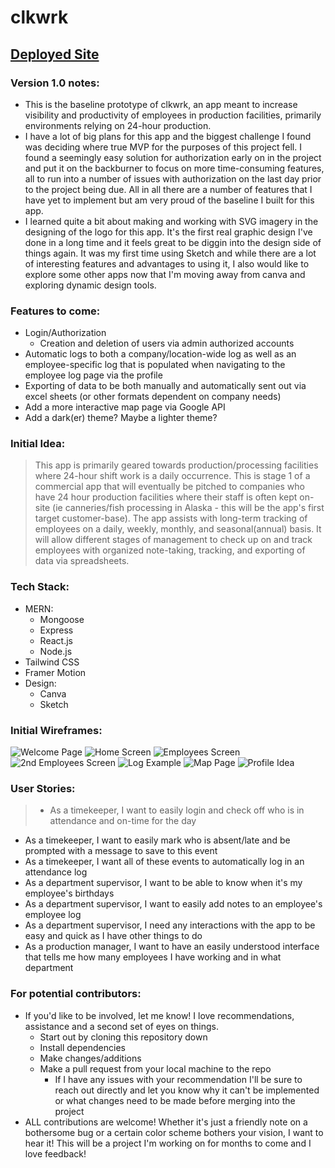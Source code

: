 # clkwrk
## [Deployed Site](https://clkwrk.netlify.app/)

### Version 1.0 notes:
- This is the baseline prototype of clkwrk, an app meant to increase visibility and productivity of employees in production facilities, primarily environments relying on 24-hour production.
- I have a lot of big plans for this app and the biggest challenge I found was deciding where true MVP for the purposes of this project fell. I found a seemingly easy solution for authorization early on in the project and put it on the backburner to focus on more time-consuming features, all to run into a number of issues with authorization on the last day prior to the project being due. All in all there are a number of features that I have yet to implement but am very proud of the baseline I built for this app.
- I learned quite a bit about making and working with SVG imagery in the designing of the logo for this app. It's the first real graphic design I've done in a long time and it feels great to be diggin into the design side of things again. It was my first time using Sketch and while there are a lot of interesting features and advantages to using it, I also would like to explore some other apps now that I'm moving away from canva and exploring dynamic design tools.

### Features to come:
- Login/Authorization
	- Creation and deletion of users via admin authorized accounts
- Automatic logs to both a company/location-wide log as well as an employee-specific log that is populated when navigating to the employee log page via the profile
- Exporting of data to be both manually and automatically sent out via excel sheets (or other formats dependent on company needs)
- Add a more interactive map page via Google API
- Add a dark(er) theme? Maybe a lighter theme?


### Initial Idea:
> This app is primarily geared towards production/processing facilities where 24-hour shift work is a daily occurrence. This is stage 1 of a commercial app that will eventually be pitched to companies who have 24 hour production facilities where their staff is often kept on-site (ie canneries/fish processing in Alaska - this will be the app's first target customer-base). The app assists with long-term tracking of employees on a daily, weekly, monthly, and seasonal(annual) basis. It will allow different stages of management to check up on and track employees with organized note-taking, tracking, and exporting of data via spreadsheets.

### Tech Stack:
- MERN:
	- Mongoose
	- Express
	- React.js
	- Node.js
- Tailwind CSS
- Framer Motion
- Design:
	- Canva
	- Sketch

### Initial Wireframes:
![Welcome Page](https://media.git.generalassemb.ly/user/43496/files/182efa94-dcc5-40cd-b9e1-3192aaa7159f)
![Home Screen](https://media.git.generalassemb.ly/user/43496/files/ba78f192-7351-4520-954e-1822118070d0)
![Employees Screen](https://media.git.generalassemb.ly/user/43496/files/881809cf-0907-4977-b415-24fb55f9c4da)
![2nd Employees Screen](https://media.git.generalassemb.ly/user/43496/files/a14c36d2-265a-4e77-8e04-f99e4c97f960)
![Log Example](https://media.git.generalassemb.ly/user/43496/files/9536ee4f-ec9b-4519-9a88-562e195acb15)
![Map Page](https://media.git.generalassemb.ly/user/43496/files/30bd9305-62d7-4eb3-95f1-eb141f664512)
![Profile Idea](https://media.git.generalassemb.ly/user/43496/files/217205bf-85b2-4a07-b297-a54209266d43)

### User Stories:
> - As a timekeeper, I want to easily login and check off who is in attendance and on-time for the day
- As a timekeeper, I want to easily mark who is absent/late and be prompted with a message to save to this event
- As a timekeeper, I want all of these events to automatically log in an attendance log
- As a department supervisor, I want to be able to know when it's my employee's birthdays
- As a department supervisor, I want to easily add notes to an employee's employee log
- As a department supervisor, I need any interactions with the app to be easy and quick as I have other things to do
- As a production manager, I want to have an easily understood interface that tells me how many employees I have working and in what department

### For potential contributors:
- If you'd like to be involved, let me know! I love recommendations, assistance and a second set of eyes on things.
	- Start out by cloning this repository down
	- Install dependencies 
	- Make changes/additions
	- Make a pull request from your local machine to the repo
		- If I have any issues with your recommendation I'll be sure to reach out directly and let you know why it can't be implemented or what changes need to be made before merging into the project
- ALL contributions are welcome! Whether it's just a friendly note on a bothersome bug or a certain color scheme bothers your vision, I want to hear it! This will be a project I'm working on for months to come and I love feedback!
